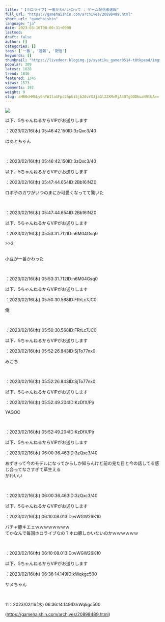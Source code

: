 ```yaml
---
title: "【ホロライブ】一番かわいいのって : ゲーム配信者速報"
full_url: "https://gamehaishin.com/archives/20898489.html"
short_url: "gamehaishin"
language: "ja"
date: 2023-03-16T08:00:31+0900
lastmod: 
draft: false
author: []
categories: []
tags: ['一番', '速報', '配信']
keywords: []
thumbnail: "https://livedoor.blogimg.jp/syatiku_gamer0514-t0tkpeod/imgs/e/9/e9ef9ca4.jpg"
popular: 309
latest: 1828
trend: 1816
featured: 1345
views: 1573
comments: 192
weight: 9
slug: aHR0cHM6Ly9nYW1laGFpc2hpbi5jb20vYXJjaGl2ZXMvMjA4OTg0ODkuaHRtbA==
---
```


![](https://livedoor.blogimg.jp/syatiku_gamer0514-t0tkpeod/imgs/e/9/e9ef9ca4.jpg)

<div><p id='resuname2'>以下、5ちゃんねるからVIPがお送りします </p>：2023/02/16(木) 05:46:42.150ID:3zQxc3/40<p id='surebody2' class='surebody_3zQxc340' name='surebodymain'> はあとちゃん </p><br><p>：2023/02/16(木) 05:46:42.150ID:3zQxc3/40</p><p id='resuname3'>以下、5ちゃんねるからVIPがお送りします </p>：2023/02/16(木) 05:47:44.654ID:2Bb16lNZ0<p id='surebody3' class='surebody_2Bb16lNZ0' name='surebodymain'> ロボ子のガワがいつのまにか可愛くなってて驚いた </p><br><p>：2023/02/16(木) 05:47:44.654ID:2Bb16lNZ0</p><p id='resuname7'>以下、5ちゃんねるからVIPがお送りします </p>：2023/02/16(木) 05:53:31.712ID:n6M04Gsq0<p id='surebody7' class='surebody_n6M04Gsq0' name='surebodymain'> <p>>>3</p> <br> 小豆が一番かわった </p><br><p>：2023/02/16(木) 05:53:31.712ID:n6M04Gsq0</p><p id='resuname4'>以下、5ちゃんねるからVIPがお送りします </p>：2023/02/16(木) 05:50:30.568ID:FRrLc7JC0<p id='surebody4' class='surebody_FRrLc7JC0' name='surebodymain'> 俺 </p><br><p>：2023/02/16(木) 05:50:30.568ID:FRrLc7JC0</p><p id='resuname5'>以下、5ちゃんねるからVIPがお送りします </p>：2023/02/16(木) 05:52:26.843ID:SjTo77nx0<p id='surebody5' class='surebody_SjTo77nx0' name='surebodymain'> みこち </p><br><p>：2023/02/16(木) 05:52:26.843ID:SjTo77nx0</p><p id='resuname6'>以下、5ちゃんねるからVIPがお送りします </p>：2023/02/16(木) 05:52:49.204ID:KzDfX/Pjr<p id='surebody6' class='surebody_KzDfXPjr' name='surebodymain'> YAGOO </p><br><p>：2023/02/16(木) 05:52:49.204ID:KzDfX/Pjr</p><p id='resuname8'>以下、5ちゃんねるからVIPがお送りします </p>：2023/02/16(木) 06:00:36.463ID:3zQxc3/40<p id='surebody8' class='surebody_3zQxc340' name='surebodymain'> あずきって今のモデルになってからしか知らんけど前の見た目と今の話してる感じ合ってなさすぎて草生える <br> かわいい </p><br><p>：2023/02/16(木) 06:00:36.463ID:3zQxc3/40</p><p id='resuname9'>以下、5ちゃんねるからVIPがお送りします </p>：2023/02/16(木) 06:10:08.013ID:wWGW26K10<p id='surebody9' class='surebody_wWGW26K10' name='surebodymain'> バチャ豚キエェｗｗｗｗｗｗｗｗ <br> てかなんで毎回ホロライブなの？ホロ豚しかいないのかｗｗｗｗｗｗ </p><br><p>：2023/02/16(木) 06:10:08.013ID:wWGW26K10</p><p id='resuname11'>以下、5ちゃんねるからVIPがお送りします </p>：2023/02/16(木) 06:36:14.149ID:kWqkgc500<p id='surebody11' class='surebody_kWqkgc500' name='surebodymain'> サメちゃん </p><br><p>11：2023/02/16(木) 06:36:14.149ID:kWqkgc500</p></div>

(https://gamehaishin.com/archives/20898489.html)
